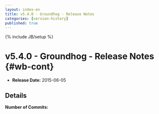 ```yaml
---
layout: index-en
title: v5.4.0 - Groundhog - Release Notes
categories: [version-history]
published: true
---
```

{% include JB/setup %}

# v5.4.0 - Groundhog - Release Notes {#wb-cont}

<div class="toc"></div>

* **Release Date:** 2015-06-05


## Details

**Number of Commits:** 
